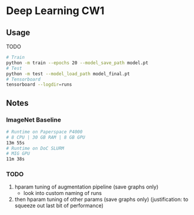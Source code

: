 # Deep Learning CW1

## Usage

TODO

```sh
# Train
python -m train --epochs 20 --model_save_path model.pt
# Test
python -m test --model_load_path model_final.pt
# Tensorboard
tensorboard --logdir=runs
```

## Notes

### ImageNet Baseline

```sh
# Runtime on Paperspace P4000
# 8 CPU | 30 GB RAM | 8 GB GPU
13m 55s
# Runtime on DoC SLURM
# MIG GPU
11m 38s
```

### TODO

1. hparam tuning of augmentation pipeline (save graphs only)
    - look into custom naming of runs
2. then hparam tuning of other params (save graphs only) (justification: to
   squeeze out last bit of performance)
